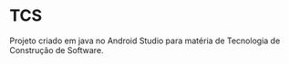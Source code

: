 # TCS
Projeto criado em java no Android Studio para matéria de Tecnologia de Construção de Software. 
